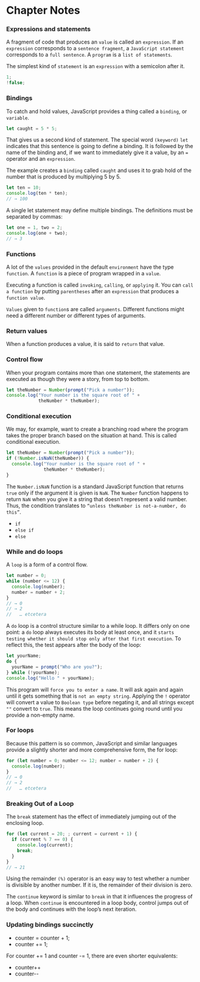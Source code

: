# Chapter Notes

### Expressions and statements

A fragment of code that produces an `value` is called an `expression`. If an `expression` corresponds to a `sentence fragment`, a `JavaScript statement` corresponds to a `full sentence`. A `program` is a `list of statements`.

The simplest kind of `statement` is an `expression` with a semicolon after it.

```javascript
1;
!false;
```

### Bindings

To catch and hold values, JavaScript provides a thing called a `binding`, or `variable`.

```javascript
let caught = 5 * 5;
```
That gives us a second kind of statement. The special word `(keyword)` `let` indicates that this sentence is going to define a binding. It is followed by the name of the binding and, if we want to immediately give it a value, by an `=` operator and an `expression`.

The example creates a `binding` called `caught` and uses it to grab hold of the number that is produced by multiplying 5 by 5.

```javascript
let ten = 10;
console.log(ten * ten); 
// → 100
```

A single let statement may define multiple bindings. The definitions must be separated by commas:

```javascript
let one = 1, two = 2;
console.log(one + two);
// → 3
```

### Functions

A lot of the `values` provided in the default `environment` have the type `function`. A `function` is a piece of program wrapped in a `value`.

Executing a function is called `invoking`, `calling`, or `applying` it. You can `call a function` by putting `parentheses` after an `expression` that produces a `function value`.

`Values` given to `function`s are called `arguments`. Different functions might need a different number or different types of arguments.

### Return values

When a function produces a value, it is said to `return` that value. 

### Control flow

When your program contains more than one statement, the statements are executed as though they were a story, from top to bottom.

```javascript
let theNumber = Number(prompt("Pick a number"));
console.log("Your number is the square root of " +
            theNumber * theNumber);
```

### Conditional execution

We may, for example, want to create a branching road where the program takes the proper branch based on the situation at hand. This is called conditional execution.

```javascript
let theNumber = Number(prompt("Pick a number"));
if (!Number.isNaN(theNumber)) {
  console.log("Your number is the square root of " +
              theNumber * theNumber);
}
```
The `Number.isNaN` function is a standard JavaScript function that returns `true` only if the argument it is given is `NaN`. The `Number` function happens to return `NaN` when you give it a string that doesn’t represent a valid number. Thus, the condition translates to `“unless theNumber is not-a-number, do this”`.

* `if`
* `else if`
* `else`

### While and do loops

A `loop` is a form of a control flow.

```javascript
let number = 0;
while (number <= 12) {
  console.log(number);
  number = number + 2;
}
// → 0
// → 2
//   … etcetera
```

A `do` loop is a control structure similar to a while loop. It differs only on one point: a `do` loop always executes its body at least once, and it `starts testing whether it should stop only after that first execution`. To reflect this, the test appears after the body of the loop:

```javascript
let yourName;
do {
  yourName = prompt("Who are you?");
} while (!yourName);
console.log("Hello " + yourName);
```
This program will `force you to enter a name`. It will ask again and again until it gets something that is `not an empty string`. Applying the `!` operator will convert a value to `Boolean type` before negating it, and all strings except `""` convert to `true`. This means the loop continues going round until you provide a non-empty name.

### For loops

Because this pattern is so common, JavaScript and similar languages provide a slightly shorter and more comprehensive form, the for loop:

```javascript
for (let number = 0; number <= 12; number = number + 2) {
  console.log(number);
}
// → 0
// → 2
//   … etcetera
```

### Breaking Out of a Loop

The `break` statement has the effect of immediately jumping out of the enclosing loop. 

```javascript
for (let current = 20; ; current = current + 1) {
  if (current % 7 == 0) {
    console.log(current);
    break;
  }
}
// → 21
```
Using the remainder `(%)` operator is an easy way to test whether a number is divisible by another number. If it is, the remainder of their division is zero.

The `continue` keyword is similar to `break` in that it influences the progress of a loop. When `continue` is encountered in a loop body, control jumps out of the body and continues with the loop’s next iteration.

### Updating bindings succinctly

* counter = counter + 1;
* counter += 1;

For counter += 1 and counter -= 1, there are even shorter equivalents:

* counter++
* counter-- 
